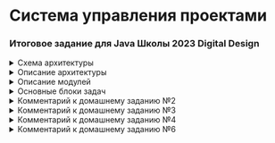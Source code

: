 # Система управления проектами

### Итоговое задание для Java Школы 2023 Digital Design

<details>
  <summary>Схема архитектуры</summary>

Предполагается строить приложение по следущющей архитектуре:

![Scheme-architecture.png](docs/images/Scheme-architecture.png)
</details>

<details>
    <summary>Описание архитектуры</summary>

### Описание архитектуры

В приложении планируется 3 основных уровня:

1. Уровень контроллеров - уровень представления, на котором происходит получение запросов от пользователей
   и подготовка ответов;
2. Уровень сервисов - уровень бизнес-логики, на котором производится работа с полученными или отсылаемыми данными;
3. Уровень репозитория - уровень управления, обработки и хранения информации.
   Уровни будут взаимодействовать между собой последовательно: уровень контроллеров с уровнем сервисов,
   сервисы с репозиторием и аналогично в обратном порядке.

Помимо логического разделения на уровни, приложение будет разделяться на модули, выполняющие конкретную функцию.
В отдельные модули также планируется выделить блоки приложения которые обеспечивают взаимодействие между уровнями
приложения (DTO).
</details>

<details>
    <summary>Описание модулей</summary>

### Описание модулей

1. Модуль “app”
   Базовый модуль, точка входа в приложение.
2. Модуль “web”
   Модуль отвечает за прием и обработку HTTP запросов, подготовку и отправку ответов клиентам.
   Полученные из запроса данные передаются в модуль “service” модуля “core” для их дальнейшей обработки.
   Данные для подготовки ответа клиенту также поступают от модуля “service”.
   Обмен данными с модулем “service” используются DTO объекты.
   Для представления данных в виде DTO объекта модуль “web” взаимодействует с модулем “dto”.
3. Модуль “dto”
   Данный модуль служит для представления различной информации (из HTTP запросов, из базы данных) в виде
   специализированных DTO объектов, с помощью которых осуществляется передача информации между некоторыми модулями.
   Не относится непосредственно к какому-либо уровню приложения, т.к. в основном обеспечивает взаимодействие между
   уровнями контроллеров и сервисов.
4. Модуль “core”
   Модуль модуль состоит из нескольких подмодулей и объединяет в себе основные сущности и бизнес-логику приложения.

- Модуль “service”
  Модуль содержит бизнес-логику приложения. Взаимодействует с модулем “web” для получения входящих данных и
  отправки обработанных. Взаимодействует с модулем “entity” для преобразования DTO объектов в сущности (Entities)
  и наоборот. Модуль выполняет функции управления информацией путем взаимодействия с модулем “repository”.
- Модуль “entity”
  Содержит основные сущности участвующие в бизнес-логике приложения.
  Взаимодействует с модулем “dto” для преобразования сущностей в DTO объекты и наоборот.

5. Модуль “repository”
   Взаимодействует непосредственно с базой данных для управления сущностями. Получает сущности из модуля “service”.

</details>

<details>
    <summary>Основные блоки задач</summary>

### Основные блоки задач

| Блок задач               | Описание                                                                                                                      |
|--------------------------|-------------------------------------------------------------------------------------------------------------------------------|
| Сущности                 | Определение основных сущностей, выделение необходимых атрибутов, <br/>опеределние связей между сущностями.                    |
| Уровень репозитория и БД | Проектирование структуры БД, создание создание структуры БД, создание репозиториев <br/>(классов управления сущностями в БД). |
| Уровень сервисов         | Определение основных операций над сущностями и создание соответствующих методов.                                              |
| DTO                      | Создание DTO необходимых для обмена данными между контроллерами и сервисами.                                                  |
| Уровень контроллеров     | Определение структуры запросов и ответов. Определение endpoint-ов.                                                            |
| Тесты                    | Покрытие юнит и интеграционными тестами.                                                                                      |
| Логирование              | Определение объема, уровней и деталей логирования                                                                             |

</details>

<details>
    <summary>Комментарий к домашнему заданию №2</summary>

### Комментарий к домашнему заданию №2

В проекте созданы модули согласно предлагаемой архитектуры, в модулях созданы пакеты, а также dummy-классы
без функционала. В основном модуле 'app' находится метод main, в котором происходит создание экземпляров классов
и вывод сообщений об этом в консоль. Это сделано для проверки доступности модулей на текущем этапе.
Сборку проекта и создание docker-compose можно выполнить скриптом build-image.
</details>

<details>
    <summary>Комментарий к домашнему заданию №3</summary>

### Комментарий к домашнему заданию №3

**1. Сущности**

Классы сущностей созданы в модуле core-entity.

Сотрудник представлен классом Employee. Статус сотрудника вынесен в отдельный Enum EmployeeStatus.

Проект представлен классом Project. Статус проекта вынесен в отдельный Enum ProjectStatus.
Помимо основных полей проект содержит список команд (Teams) которые относятся к этому проекту,
а также список задач (Task) которые выполняются в рамках проекта.

Команда проекта представлена классов Team. Содержит ссылку на Project к которому относится, а также
список участников команды (TeamMember).

Участник команды представлен классом TeamMember. Класс имеет ссылку на команду Team, в которую он входит и
на сотрудника Employee. Участник команды имеет роль в команде, которая вынесена в Enum TeamMemberProjectRole.
Также в классе содержится ссылка на список задач (Task) исполнителем по которым является участник команды.

Задача представлена классом Task. Содержит ссылку на TeamMember автора и TeamMember исполнителя, также ссылку на
Project к которому относится. Статус задачи определен в Enum TaskStatus.

Все классы Enum вынесены в отдельный модуль common, чтобы не допустить циклических зависимостей модулей.

<details>
    <summary>Диаграмма классов:</summary>

<img src="docs/images/project-control-system-core-entity.png" alt="entities" width="30%" height="30%">

</details>

**2. DTO**

В модуле dto созданы классы DTO по сущностям и разбиты на группы request и response.
На текущем этапе я смог выделить однотипный набор DTO для сущностей. Для входящих запросов
это DTO для create и update, а также для изменения статусов. Для response создал по одному DTO для каждой сущности.

Для поисковых запросов созданы DTO (EntityName)Filter которые будут содержать параметры поиска.

**3. Практическое задание на разработку dataStorage**

Для сущности Employee созданы EmployeeController, EmployeeService и EmployeeRepository.
EmployeeRepository при создании создает хранилище - в папке проекта создается папка storage, а в ней папка employees.
Сущности Employees сохраняются в папку employees в виде файлов без расширения, 1 файл - 1 сущность.
Имя файла соответствует id сущности.

При создании сущности происходит запись объекта в новый файл.
При изменении объект перезаписывается в существующий файл.
При удалении происходит изменение статуса EmployeeStatus на DELETED, но сам файл не удаляется (Согласно описания в ТЗ
при удалении сотрудник не удаляется, только меняется статус). Сотрудника со статусом DELETED уже изменить нельзя.

В методах EmployeeService и EmployeeRepository выбрасываемые исключения "проглатываются", а также есть некотроые
допущения в коде для целей отладки и проверки функционала. Такие допущения старался помечать.

Для проверки в методе main в классе App создается EmployeeController и выполняется ряд запросов.

</details>

<details>
    <summary>Комментарий к домашнему заданию №4</summary>

1. Создать физическую модель БД в виде диаграммы. На модели должны быть отражены таблицы(сущности)
   с необходимыми аттрибутами(в том числе типами) и связи между таблицами.

Создана папка docs/images, туда добавлена схема БД Database-scheme.

2. Написать и отладить SQL-скрипты для создания схемы БД.
   Создать файлик schema.sql(в resources).
   В нем должны быть скрипты на создание схемы БД с "нуля". Скрипты должны соответсвовать физической модели.
   Запустить скрипты на локальной БД, проверить, что схема создалас корректно
   (нет ошибок, все связи правильно прописаны и тп). Попробовать накидать данных и сделать пару выборок.

В папке docker-compose/imports/db созданы файлы:

- 02-schema.sql - создает таблицы БД;
- 03-test-insert.sql - тестовая вставка данных в БД;
- 04-test-select.sql - тестовые запросы в БД;

3. Создать документ с описанием таблиц, колонок и тп. Создать файлик shema.md(в resources либо в каталоге docs).
   В нем должно краткое описание(что такое, для чего) всех таблиц и аттрибутов.

В папке docs создан файл schema.md c описанием таблиц.

4. Реализовать базовые операции над сущностями с помощью JDBC.
   Выбрать какую-нибудь сущность(модель) и реализовать для нее CRUD операции + поиск.
   Поиск должен включать join хотя бы по 2 таблицам. Фильтр на поиск - ДТО, состоящая из нескольких аттрибутов из разных
   таблиц.

Реализованы CRUD операции для сущностей Employee и Tasks.
В модуле repository созданы классы EmployeeJdbcRepositoryImpl и TaskJdbcRepositoryImpl, а также утилитные классы
ConnectionPropertiesUtil и ConnectionManager.

ConnectionPropertiesUtil отвечает за ситывание файла свойств application-jdbc.properties в папке resources модуля
repository.
ConnectionManager отвечает за загрузку JDBC драйвера и открытие соединения с БД (Connection).

EmployeeJdbcRepositoryImpl реализует основные CRUD операции над сущностью Employee и поиск согласно ТЗ:

*Поиск осуществляется по текстовому значению, которое проверяется по атрибутам Фамилия, Имя, Отчество,
учетной записи, адресу электронной почты и только среди активных сотрудников.*

TaskJdbcRepositoryImpl реализует основные CRUD операции над сущностью Task и поиск согласно ТЗ:

*Поиск задач - задачи должны искать по текстовому значению (по полям Наименование задачи) и с применением фильтров
(по статусам задачи, по исполнителю, по автору задачи, по периоду крайнего срока задачи, по периоду создания задачи).
Фильтры все не обязательны, как и текстовое поле.
Результат должен быть отсортирован по дате создания задачи в обратном порядке (сначала свежие задачи).*

TaskJdbcRepositoryImpl реализует запрос с JOIN по таблицам employees и projects.
Для поиска по фильтру используется DTO TaskFilter который имеет аттрибуты из таблиц tasks и employee.

В методе main класса App, модуля app написаны тестовые запросы для Employee и Task для проверки функционала.
Приложение можно запустить в docker'е скриптом build-image в папке проекта.
Для остановки испольовать docker-compose down -v или удалить сервис db вручную, чтобы при перезапуске
заново прошла инициализация БД.

</details>

<details>
    <summary>Комментарий к домашнему заданию №6</summary>

1. Разработать веб API для итогового проекта с использованием Spring MVC.

Создано web API - в модуле web создданы REST-контроллеры.

2. Покрыть веб слой документацией с помощью Spring Doc.
3. Описать с помощью аннотаций ваши DTO и контроллеры.

Подключен open-api, создано описание контроллеров и DTO  помощью аннотаций

4. Подключить аутентификацию к итоговому проекту с помощью Spring Security. Можно использовать любой тип аутентификации.

Подключен Spring Security. Настроена аутентификация по логину и паролю (в модуле app создан WebSecurityConfig). Пароль в зашифрованном виде хранится в бд.

</details>